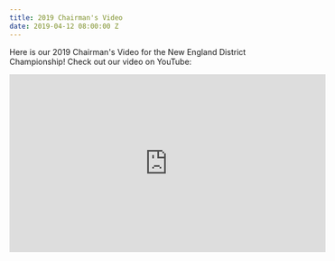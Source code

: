 ```yaml
---
title: 2019 Chairman's Video
date: 2019-04-12 08:00:00 Z
---
```


Here is our 2019 Chairman's Video for the New England District Championship! Check out our video on YouTube: 

<iframe width="560" height="315" src="https://www.youtube.com/embed/6P5sQGA5Y00" frameborder="0" allow="accelerometer; autoplay; encrypted-media; gyroscope; picture-in-picture" allowfullscreen></iframe>